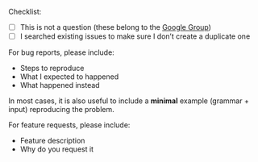 Checklist:

  * [ ] This is not a question (these belong to the [Google Group][google-group])
  * [ ] I searched existing issues to make sure I don’t create a duplicate one

For bug reports, please include:

  * Steps to reproduce
  * What I expected to happened
  * What happened instead

In most cases, it is also useful to include a **minimal** example (grammar + input)
reproducing the problem.

For feature requests, please include:

  * Feature description
  * Why do you request it

[google-group]: https://groups.google.com/forum/#!forum/pegjs
